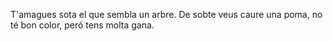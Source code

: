 T'amagues sota el que sembla un arbre.
De sobte veus caure una poma, no té bon color, peró tens molta gana.
